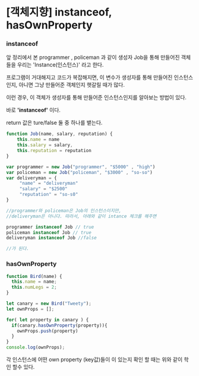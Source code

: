 # [객체지향] instanceof,  hasOwnProperty

### instanceof

앞 정리에서 본 programmer , policeman 과 같이 생성자 Job을 통해 만들어진 객체들을 우리는 'Instance(인스턴스)' 라고 한다.

프로그램이 거대해지고 코드가 복잡해지면, 이 변수가 생성자를 통해 만들어진 인스턴스인지, 아니면 그냥 만들어준 객체인지 햇갈릴 때가 많다.

이런 경우, 이 객체가 생성자를 통해 만들어준 인스턴스인지를 알아보는 방법이 있다. 

바로 **'instanceof'** 이다.

return 값은 ture/false 둘 중 하나를 뱉는다.

```javascript
function Job(name, salary, reputation) {
    this.name = name
    this.salary = salary,
    this.reputation = reputation
}

var programmer = new Job("programmer", "$5000" , "high")
var policeman = new Job("policeman", "$3000" , "so-so")
var deliveryman = {
     "name" = "deliveryman"
     "salary" = "$2500"
     "reputation" = "so-s0"
}

//programmer와 policeman은 Job의 인스턴스이지만,
//deliveryman은 아니다. 따라서, 아래와 같이 intance 체크를 해주면 

programmer instanceof Job // true
policeman instanceof Job // true
deliveryman instanceof Job //false

//가 된다.
```



### hasOwnProperty

```javascript
function Bird(name) {
  this.name = name;
  this.numLegs = 2;
}

let canary = new Bird("Tweety");
let ownProps = [];

for( let property in canary ) {
  if(canary.hasOwnProperty(property)){
    ownProps.push(property)
  }
}
console.log(ownProps);

```

각 인스턴스에 어떤 own property (key값)들이 이 있는지 확인 할 때는 위와 같이 학인 할수 있다.